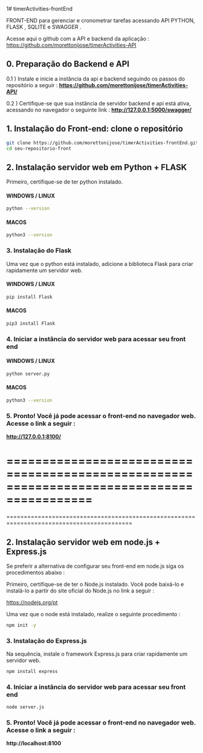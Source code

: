 1# timerActivities-frontEnd

FRONT-END  para gerenciar e cronometrar tarefas acessando API PYTHON, FLASK , SQLITE e SWAGGER .

Acesse aqui o github com a API e backend da aplicação : https://github.com/morettonijose/timerActivities-API


## 0. Preparação do Backend e API 

0.1 ) Instale e inicie a instância da api e  backend seguindo os passos do repositório a seguir : **https://github.com/morettonijose/timerActivities-API/**

0.2 ) Certifique-se que sua instância de servidor backend e api está ativa, acessando no navegador o seguinte link :  **http://127.0.0.1:5000/swagger/**



## 1. Instalação do Front-end: clone o repositório

```bash
git clone https://github.com/morettonijose/timerActivities-frontEnd.git seu-repositorio-front
cd seu-repositorio-front
```



## 2. Instalação servidor web em Python + FLASK

Primeiro, certifique-se de ter  python instalado. 

#### WINDOWS / LINUX
```bash
python --version
```

#### MACOS
```bash
python3 --version
```

### 3. Instalação do Flask
Uma vez que o python está instalado, adicione a biblioteca Flask para criar rapidamente um servidor web. 

#### WINDOWS / LINUX
```bash
pip install Flask
```
#### MACOS
```bash
pip3 install Flask
```


### 4. Iniciar a instância do servidor web para acessar seu front end

#### WINDOWS / LINUX
```bash
python server.py
```

#### MACOS
```bash
python3 --version
``` 
 
### 5. Pronto! Você já pode acessar o front-end no navegador web. Acesse o link a seguir : 

**http://127.0.0.1:8100/**


==========================================================================================
==========================================================================================
==========================================================================================



## 2. Instalação servidor web em node.js + Express.js

Se preferir a alternativa de configurar seu front-end em node.js siga os procedimentos abaixo  : 

Primeiro, certifique-se de ter o Node.js instalado. Você pode baixá-lo e instalá-lo a partir do site oficial do Node.js no link a seguir :

https://nodejs.org/pt

Uma vez que o node está instalado, realize o seguinte procedimento : 
```bash
npm init -y
```

### 3. Instalação do Express.js 
Na sequência, instale o framework Express.js para criar rapidamente um servidor web. 
```bash
npm install express
```


### 4. Iniciar a instância do servidor web para acessar seu front end
```bash
node server.js
```


### 5. Pronto! Você já pode acessar o front-end no navegador web. Acesse o link a seguir : 

**http://localhost:8100**

